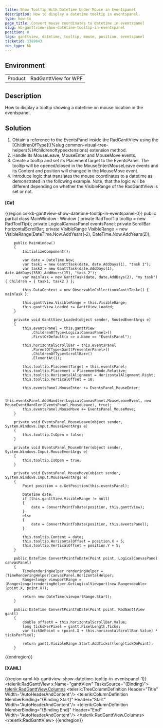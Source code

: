 ```yaml
---
title: Show ToolTip With DateTime Under Mouse in Eventspanel
description: How to display a datetime tooltip in eventspanel.
type: how-to
page_title: Convert mouse coordinates to datetime in eventspanel
slug: kb-ganttview-show-datetime-tooltip-in-eventspanel
position: 0
tags: ganttview, datetime, tooltip, mouse, position, eventspanel
ticketid: 1389043
res_type: kb
---
```


## Environment
<table>
	<tr>
		<td>Product</td>
		<td>RadGanttView for WPF</td>
	</tr>
</table>

## Description

How to display a tooltip showing a datetime on mouse location in the eventspanel.

## Solution

1. Obtain a reference to the EventsPanel inside the RadGanttView using the [ChildlrenOfType]({%slug common-visual-tree-helpers%}#childrenoftypeextensions) extension method. 
2. Handle its MouseLeave, MouseEnter and MouseMove events.  
3. Create a tooltip and set its PlacementTarget to the EventsPanel. The tooltip will be opened/closed in the MouseEnter/MouseLeave events and its Content and position will changed in the MouseMove event.
4. Introduce logic that translates the mouse coordinates to a datetime as demonstrated in the following example. Note, that the logic will be different depending on whether the VisibleRange of the RadGanttView is set or not.

#### __[C#]__
{{region cs-kb-ganttview-show-datetime-tooltip-in-eventspanel-0}}
	public partial class MainWindow : Window
    {
        private RadToolTip tooltip = new RadToolTip();
        private LogicalCanvasPanel eventsPanel;
        private ScrollBar horizontalScrollBar;
        private VisibleRange VisibleRange = new VisibleRange(DateTime.Now.AddYears(-2), DateTime.Now.AddYears(2));

        public MainWindow()
        {
            InitializeComponent();
            
            var date = DateTime.Now;
            var task1 = new GanttTask(date, date.AddDays(1), "task 1");
            var task2 = new GanttTask(date.AddDays(1), date.AddDays(350).AddHours(15), "task 2");
            var mainTask = new GanttTask(date, date.AddDays(2), "my task") { Children = { task1, task2 } };

            this.DataContext = new ObservableCollection<GanttTask>() { mainTask };

            this.ganttView.VisibleRange = this.VisibleRange;
            this.ganttView.Loaded += GanttView_Loaded;
        }
           
        private void GanttView_Loaded(object sender, RoutedEventArgs e)
        {
            this.eventsPanel = this.ganttView
                .ChildrenOfType<LogicalCanvasPanel>()
                .FirstOrDefault(x => x.Name == "EventsPanel");

            this.horizontalScrollBar = this.eventsPanel
                .ParentOfType<GanttPresenterPanel>()
                .ChildrenOfType<ScrollBar>()
                .ElementAt(1);
            
            this.tooltip.PlacementTarget = this.eventsPanel;
            this.tooltip.Placement = PlacementMode.Relative;
            this.tooltip.HorizontalAlignment = HorizontalAlignment.Right;
            this.tooltip.VerticalOffset = 10;

            this.eventsPanel.MouseEnter += EventsPanel_MouseEnter;

            this.eventsPanel.AddHandler(LogicalCanvasPanel.MouseLeaveEvent, new MouseEventHandler(EventsPanel_MouseLeave), true);
            this.eventsPanel.MouseMove += EventsPanel_MouseMove;            
        }

        private void EventsPanel_MouseLeave(object sender, System.Windows.Input.MouseEventArgs e)
        {
            this.tooltip.IsOpen = false;
        }
        
        private void EventsPanel_MouseEnter(object sender, System.Windows.Input.MouseEventArgs e)
        {
            this.tooltip.IsOpen = true;
        }

        private void EventsPanel_MouseMove(object sender, System.Windows.Input.MouseEventArgs e)
        {
            Point position = e.GetPosition(this.eventsPanel);

            DateTime date;
            if (this.ganttView.VisibleRange != null)
            {
                date = ConvertPointToDate(position, this.ganttView);
            }
            else
            {
                date = ConvertPointToDate(position, this.eventsPanel);
            }

            this.tooltip.Content = date;
            this.tooltip.HorizontalOffset = position.X + 5;
            this.tooltip.VerticalOffset = position.Y + 5;
        }

        public DateTime ConvertPointToDate(Point point, LogicalCanvasPanel canvasPanel)
        {
            TimeRenderingHelper renderingHelper = (TimeRenderingHelper)canvasPanel.HorizontalHelper;
            Range<long> viewportRange = (Range<long>)renderingHelper.GetLogicalViewport(new Range<double>(point.X, point.X));

            return new DateTime(viewportRange.Start);
        }

        public DateTime ConvertPointToDate(Point point, RadGanttView gantt)
        {            
            double offsetX = this.horizontalScrollBar.Value;
            long ticksPerPixel = gantt.PixelLength.Ticks;
            var tickOnPoint = (point.X + this.horizontalScrollBar.Value) * ticksPerPixel;

            return gantt.VisibleRange.Start.AddTicks((long)tickOnPoint);
        }
{{endregion}}

#### __[XAML]__
{{region xaml-kb-ganttview-show-datetime-tooltip-in-eventspanel-1}}
	<telerik:RadGanttView x:Name="ganttView" TasksSource="{Binding}">
            <telerik:RadGanttView.Columns>
                <telerik:TreeColumnDefinition Header="Title" Width="AutoHeaderAndContent"/>
                <telerik:ColumnDefinition MemberBinding="{Binding Start}" Header="Start" Width="AutoHeaderAndContent"/>
                <telerik:ColumnDefinition MemberBinding="{Binding End}" Header="End" Width="AutoHeaderAndContent"/>
            </telerik:RadGanttView.Columns>
        </telerik:RadGanttView>
{{endregion}}